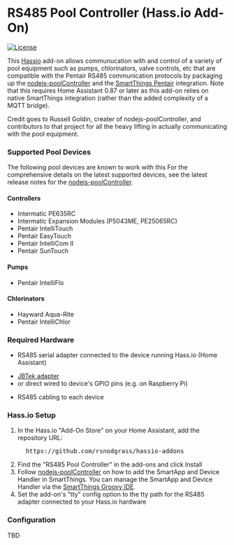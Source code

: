 # RS485 Pool Controller (Hass.io Add-On)

[![License](https://img.shields.io/badge/License-Apache%202.0-blue.svg)](https://opensource.org/licenses/Apache-2.0)

This [Hassio](https://www.home-assistant.io/hassio/) add-on allows communucation with and control of a variety of pool equipment such as pumps, chlorinators, valve controls, etc that are compatible with the Pentair RS485 communication protocols by packaging up the [nodejs-poolController](https://github.com/tagyoureit/nodejs-poolController) and the [SmartThings Pentair](https://github.com/bsileo/SmartThings_Pentair) integration. Note that this requires Home Assistant 0.87 or later as this add-on relies on native SmartThings integration (rather than the added complexity of a MQTT bridge).

Credit goes to Russell Goldin, creater of nodejs-poolController, and contributors to that project for all the heavy lifting in actually communicating with the pool equipment.

### Supported Pool Devices

The following pool devices are known to work with this 
For the comprehensive details on the latest supported devices, see the latest release notes for the [nodejs-poolController](https://github.com/tagyoureit/nodejs-poolController).

#### Controllers

* Intermatic PE635RC 
* Intermatic Expansion Modules (P5043ME, PE25065RC)
* Pentair IntelliTouch
* Pentair EasyTouch
* Pentair IntelliCom II
* Pentair SunTouch

#### Pumps

* Pentair IntelliFlo

#### Chlorinators

* Hayward Aqua-Rite
* Pentair IntelliChlor

### Required Hardware

* RS485 serial adapter connected to the device running Hass.io (Home Assistant) 
- [JBTek adapter](https://www.amazon.com/gp/product/B00NKAJGZM)
- or direct wired to device's GPIO pins (e.g. on Raspberry Pi)
* RS485 cabling to each device

### Hass.io Setup

1. In the Hass.io "Add-On Store" on your Home Assistant, add the repository URL:
<pre>
     https://github.com/rsnodgrass/hassio-addons
</pre>
2. Find the "RS485 Pool Controller" in the add-ons and click Install
3. Follow [nodejs-poolController](https://github.com/tagyoureit/nodejs-poolController) on how to add the SmartApp and Device Handler in SmartThings. You can manage the SmartApp and Device Handler via the [SmartThings Groovy IDE](https://graph.api.smartthings.com/).
4. Set the add-on's "tty" config option to the tty path for the RS485 adapter connected to your Hass.io hardware

### Configuration

TBD